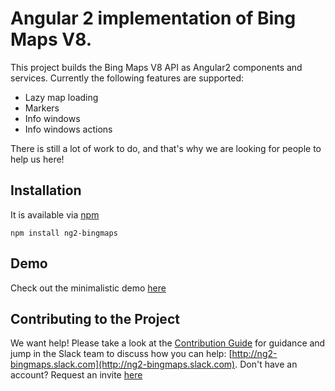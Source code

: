 # Angular 2 implementation of Bing Maps V8.
This project builds the Bing Maps V8 API as Angular2 components and services. Currently the following features are supported:
- Lazy map loading
- Markers
- Info windows
- Info windows actions

There is still a lot of work to do, and that's why we are looking for people to help us here!

## Installation
It is available via [npm](https://www.npmjs.com/package/ng2-bingmaps#user-info-menu])

    npm install ng2-bingmaps

## Demo
Check out the minimalistic demo [here](http://ng2-bingmaps.azurewebsites.net)

## Contributing to the Project

We want help! Please take a look at the [Contribution Guide](CONTRIBUTING.md) for guidance and jump in the Slack team to discuss how you can help: [http://ng2-bingmaps.slack.com](http://ng2-bingmaps.slack.com). Don't have an account? Request an invite [here](https://slackin-ng2-bingmaps.azurewebsites.net/)